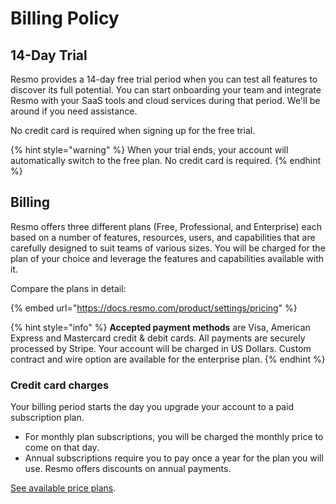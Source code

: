 # Billing Policy

## 14-Day Trial

Resmo provides a 14-day free trial period when you can test all features to discover its full potential. You can start onboarding your team and integrate Resmo with your SaaS tools and cloud services during that period. We'll be around if you need assistance.

No credit card is required when signing up for the free trial.

{% hint style="warning" %}
When your trial ends, your account will automatically switch to the free plan. No credit card is required.
{% endhint %}

## Billing

Resmo offers three different plans (Free, Professional, and Enterprise) each based on a number of features, resources, users, and capabilities that are carefully designed to suit teams of various sizes. You will be charged for the plan of your choice and leverage the features and capabilities available with it.&#x20;

Compare the plans in detail:

{% embed url="https://docs.resmo.com/product/settings/pricing" %}

{% hint style="info" %}
**Accepted payment methods** are Visa, American Express and Mastercard credit & debit cards. All payments are securely processed by Stripe. Your account will be charged in US Dollars. Custom contract and wire option are available for the enterprise plan.
{% endhint %}

### Credit card charges

Your billing period starts the day you upgrade your account to a paid subscription plan.&#x20;

* For monthly plan subscriptions, you will be charged the monthly price to come on that day.
* Annual subscriptions require you to pay once a year for the plan you will use. Resmo offers discounts on annual payments.&#x20;

[See available price plans](https://www.resmo.com/pricing).
